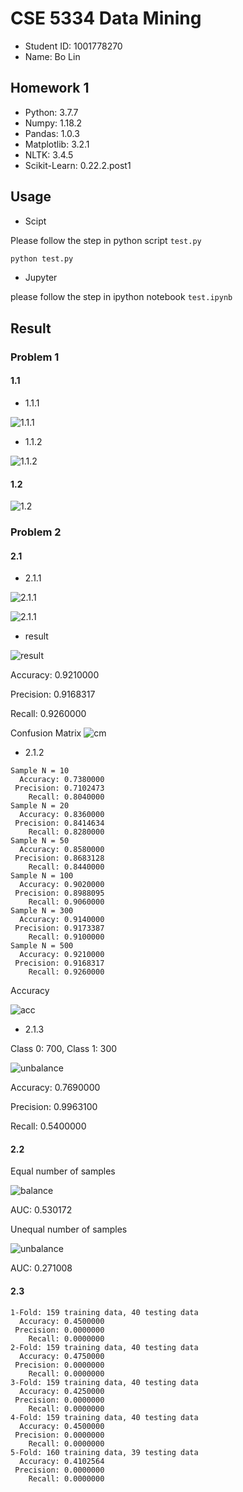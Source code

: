 # CSE 5334 Data Mining

- Student ID: 1001778270
- Name: Bo Lin

## Homework 1

- Python: 3.7.7
- Numpy: 1.18.2
- Pandas: 1.0.3
- Matplotlib: 3.2.1
- NLTK: 3.4.5
- Scikit-Learn: 0.22.2.post1

## Usage

- Scipt

Please follow the step in python script `test.py`

```sh
python test.py
```

- Jupyter

please follow the step in ipython notebook `test.ipynb`

## Result

### Problem 1

#### 1.1

- 1.1.1

![1.1.1](assets/1.1.1.png)

- 1.1.2

![1.1.2](assets/1.1.2.png)

#### 1.2

![1.2](assets/1.2.png)

### Problem 2

#### 2.1

- 2.1.1

![2.1.1](assets/2.1.1.png)

![2.1.1](assets/2.1.2.png)

- result

![result](assets/2.1.3.png)

Accuracy: 0.9210000

Precision: 0.9168317

Recall: 0.9260000

Confusion Matrix
![cm](assets/2.1.4.png)

- 2.1.2

```
Sample N = 10
  Accuracy: 0.7380000
 Precision: 0.7102473
    Recall: 0.8040000
Sample N = 20
  Accuracy: 0.8360000
 Precision: 0.8414634
    Recall: 0.8280000
Sample N = 50
  Accuracy: 0.8580000
 Precision: 0.8683128
    Recall: 0.8440000
Sample N = 100
  Accuracy: 0.9020000
 Precision: 0.8988095
    Recall: 0.9060000
Sample N = 300
  Accuracy: 0.9140000
 Precision: 0.9173387
    Recall: 0.9100000
Sample N = 500
  Accuracy: 0.9210000
 Precision: 0.9168317
    Recall: 0.9260000
```

Accuracy

![acc](assets/2.1.5.png)

- 2.1.3

Class 0: 700, Class 1: 300

![unbalance](assets/2.1.6.png)

Accuracy: 0.7690000

Precision: 0.9963100

Recall: 0.5400000

#### 2.2

Equal number of samples

![balance](assets/2.2.1.png)

AUC: 0.530172

Unequal number of samples

![unbalance](assets/2.2.2.png)

AUC: 0.271008

#### 2.3

```
1-Fold: 159 training data, 40 testing data
  Accuracy: 0.4500000
 Precision: 0.0000000
    Recall: 0.0000000
2-Fold: 159 training data, 40 testing data
  Accuracy: 0.4750000
 Precision: 0.0000000
    Recall: 0.0000000
3-Fold: 159 training data, 40 testing data
  Accuracy: 0.4250000
 Precision: 0.0000000
    Recall: 0.0000000
4-Fold: 159 training data, 40 testing data
  Accuracy: 0.4500000
 Precision: 0.0000000
    Recall: 0.0000000
5-Fold: 160 training data, 39 testing data
  Accuracy: 0.4102564
 Precision: 0.0000000
    Recall: 0.0000000
```